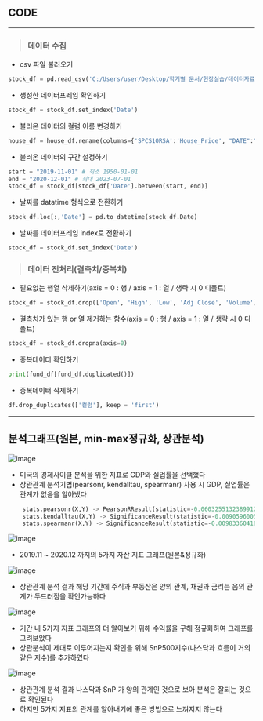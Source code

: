 ## CODE
---
> ### 데이터 수집
- csv 파일 불러오기
```python
stock_df = pd.read_csv('C:/Users/user/Desktop/학기별 문서/현장실습/데이터자료/나스닥(1985~2023)_yfinance.csv')
```

- 생성한 데이터프레임 확인하기
```python
stock_df = stock_df.set_index('Date')
```

- 불러온 데이터의 컬럼 이름 변경하기
```python
house_df = house_df.rename(columns={'SPCS10RSA':'House_Price', "DATE":"Date"})
```

- 불러온 데이터의 구간 설정하기
```python
start = "2019-11-01" # 최소 1950-01-01
end = "2020-12-01" # 최대 2023-07-01
stock_df = stock_df[stock_df['Date'].between(start, end)]
```

- 날짜를 datatime 형식으로 전환하기
```python
stock_df.loc[:,'Date'] = pd.to_datetime(stock_df.Date)
```

- 날짜를 데이터프레임 index로 전환하기
```python
stock_df = stock_df.set_index('Date')
```



      
> ### 데이터 전처리(결측치/중복치)
- 필요없는 행열 삭제하기(axis = 0 : 행 / axis = 1 : 열 / 생략 시 0 디폴트)
```python
stock_df = stock_df.drop(['Open', 'High', 'Low', 'Adj Close', 'Volume'], axis = 1) 
```

- 결측치가 있는 행 or 열 제거하는 함수(axis = 0 : 행 / axis = 1 : 열 / 생략 시 0 디폴트)
```python
stock_df = stock_df.dropna(axis=0)
```

- 중복데이터 확인하기
```python
print(fund_df[fund_df.duplicated()])
```

- 중복데이터 삭제하기
```python
df.drop_duplicates(['컬럼'], keep = 'first')
```
---
## 분석그래프(원본, min-max정규화, 상관분석)
![image](https://github.com/githeoheo/2023summer_intern/assets/113009722/40f62e69-5ab0-4c56-a9cc-debbea264041)
- 미국의 경제사이클 분석을 위한 지표로 GDP와 실업률을 선택했다
- 상관관계 분석기법(pearsonr, kendalltau, spearmanr) 사용 시 GDP, 실업률은 관계가 없음을 알아냈다
```python
    stats.pearsonr(X,Y) -> PearsonRResult(statistic=-0.06032551323899124, pvalue=0.09854796999125372)
    stats.kendalltau(X,Y) -> SignificanceResult(statistic=-0.009059600526627815, pvalue=0.7129098440414525)
    stats.spearmanr(X,Y) -> SignificanceResult(statistic=-0.009833604183356904, pvalue=0.7878977953390143)
```
![image](https://github.com/githeoheo/2023summer_intern/assets/113009722/365fdcd6-6bea-497c-bc4d-ddba1c8d112a)
- 2019.11 ~ 2020.12 까지의 5가지 자산 지표 그래프(원본&정규화)
  
![image](https://github.com/githeoheo/2023summer_intern/assets/113009722/21ad809f-e4a3-4366-a991-17576f541867)
- 상관관계 분석 결과 해당 기간에 주식과 부동산은 양의 관계, 채권과 금리는 음의 관계가 두드러짐을 확인가능하다
  
![image](https://github.com/githeoheo/2023summer_intern/assets/113009722/5e0351c0-8c70-4ea8-8971-a879a3cb3cd7)
- 기간 내 5가지 지표 그래프의 더 알아보기 위해 수익률을 구해 정규화하여 그래프를 그려보았다
- 상관분석이 제대로 이루어지는지 확인을 위해 SnP500지수(나스닥과 흐름이 거의 같은 지수)를 추가하였다
  
![image](https://github.com/githeoheo/2023summer_intern/assets/113009722/2e6e2df4-c916-4e5b-9a8a-dac30751c7a2)
- 상관관계 분석 결과 나스닥과 SnP 가 양의 관계인 것으로 보아 분석은 잘되는 것으로 확인된다
- 하지만 5가지 지표의 관계를 알아내기에 좋은 방법으로 느껴지지 않는다
